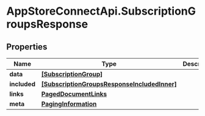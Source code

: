 # AppStoreConnectApi.SubscriptionGroupsResponse

## Properties

Name | Type | Description | Notes
------------ | ------------- | ------------- | -------------
**data** | [**[SubscriptionGroup]**](SubscriptionGroup.md) |  | 
**included** | [**[SubscriptionGroupsResponseIncludedInner]**](SubscriptionGroupsResponseIncludedInner.md) |  | [optional] 
**links** | [**PagedDocumentLinks**](PagedDocumentLinks.md) |  | 
**meta** | [**PagingInformation**](PagingInformation.md) |  | [optional] 


